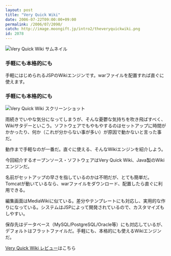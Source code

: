 ```yaml
---
layout: post
title: "Very Quick Wiki"
date: 2006-07-22T09:00:00+09:00
permalink: /2006/07/2090/
catch: http://image.moongift.jp/intro2/theveryquickwiki.png
id: 2078
---
```

 ![Very Quick Wiki サムネイル](http://image.moongift.jp/intro2/theveryquickwiki.t.png "Very Quick Wiki サムネイル")
  

### 手軽にも本格的にも
  
手軽にはじめられるJSPのWikiエンジンです。warファイルを配置すれば直ぐに使えます。  
<!--more-->  

### 手軽にも本格的にも
  

![Very Quick Wiki スクリーンショット](http://image.moongift.jp/intro2/theveryquickwiki.png "Very Quick Wiki スクリーンショット")

  

雨続きでいやな気分になってしまうが、そんな憂鬱な気持ちを吹き飛ばすべく、Wikiサタデーといこう。ソフトウェアでもやもやするのはセットアップに時間がかかったり、何か（これが分からない事が多い）が原因で動かないと言った事だ。

  

動作まで手軽なのが一番だ。直ぐに使える、そんなWikiエンジンを紹介しよう。

  

今回紹介するオープンソース・ソフトウェアはVery Quick Wiki、Java製のWikiエンジンだ。

  

名前がセットアップの早さを指しているのかは不明だが、とても簡単だ。Tomcatが動いているなら、warファイルをダウンロード、配置したら直ぐに利用できる。

  

編集画面はMediaWikiに似ている。差分やテンプレートにも対応し、実用的な作りになっている。システムはJSPによって開発されているので、カスタマイズもしやすい。

  

保存先はデータベース（MySQL/PostgreSQL/Oracle等）にも対応しているが、デフォルトはフラットファイルだ。手軽にも、本格的にも使えるWikiエンジンだ。

  

[Very Quick Wiki レビュー](http://oss.moongift.jp/review/i-2091.html)はこちら

